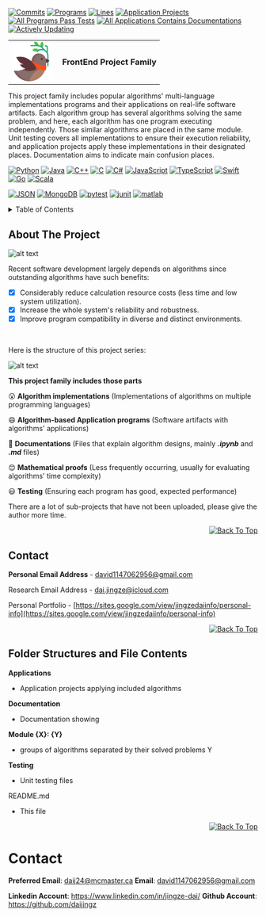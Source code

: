 [![Commits][commits-shield]][commits-url]
[![Programs][programs-shield]][programs-url]
[![Lines][lines-shield]][lines-url]
[![Application Projects][apps-shield]][apps-url]
[![All Programs Pass Tests][appt-shield]][appt-url]
[![All Applications Contains Documentations][aacd-shield]][aacd-url]
[![Actively Updating][au-shield]][au-url]

<!-- PROJECT LOGO -->
<table border="0" cellspacing="0" cellpadding="0">
  <tr>
    <td style="vertical-align: middle;">
      <img src="icon.png" alt="Logo" width="80" height="80" style="background-color: white;" />
    </td>
    <td style="vertical-align: middle; padding-left: 15px;">
      <h3 style="margin: 0;">FrontEnd Project Family</h3>
    </td>
  </tr>
</table>

<p align="left">
  This project family includes popular algorithms' multi-language implementations programs and their applications on real-life software artifacts. Each algorithm group has several algorithms solving the same problem, and here, each algorithm has one program executing independently. Those similar algorithms are placed in the same module. Unit testing covers all implementations to ensure their execution reliability, and application projects apply these implementations in their designated places. Documentation aims to indicate main confusion places.
</p>

[![Python][python-shield]][python-url]
[![Java][java-shield]][java-url]
[![C++][cpp-shield]][cpp-url]
[![C][c-shield]][c-url]
[![C#][csharp-shield]][csharp-url]
[![JavaScript][js-shield]][js-url]
[![TypeScript][ts-shield]][ts-url]
[![Swift][swift-shield]][swift-url]
[![Go][go-shield]][go-url]
[![Scala][scala-shield]][scala-url]

[![JSON][json-shield]][json-url]
[![MongoDB][mdb-shield]][mdb-url]
[![pytest][pytest-shield]][pytest-url]
[![junit][junit-shield]][junit-url]
[![matlab][matlab-shield]][matlab-url]

<!-- TABLE OF CONTENTS -->
<details>
  <summary>Table of Contents</summary>
  <ol>
    <li>
      <a href="#about-the-project">About The Project</a>
    </li>
    <li><a href="#contact">Contact</a></li>
    <li><a href="#folder-structures-and-file-contents">Folder Structures and File Contents</a></li>
  </ol>
</details>



<!-- ABOUT THE PROJECT -->
## About The Project
![alt text](Structure.jpeg)

Recent software development largely depends on algorithms since outstanding algorithms have such benefits:

- [x] Considerably reduce calculation resource costs (less time and low system utilization).
- [x] Increase the whole system's reliability and robustness.
- [x] Improve program compatibility in diverse and distinct environments.

<br>

Here is the structure of this project series:

![alt text](Architecture.jpeg)

**This project family includes those parts**

:open_mouth: **Algorithm implementations** (Implementations of algorithms on multiple programming languages)

:smile: **Algorithm-based Application programs** (Software artifacts with algorithms' applications)

:grimacing: **Documentations** (Files that explain algorithm designs, mainly **_.ipynb_** and **_.md_** files)

:blush: **Mathematical proofs** (Less frequently occurring, usually for evaluating algorithms' time complexity)

:smiley: **Testing** (Ensuring each program has good, expected performance)

There are a lot of sub-projects that have not been uploaded, please give the author more time.

<p align="right">
  <a href="#top">
    <img alt="Back To Top" src="https://img.shields.io/badge/Back_To_Top-black">
  </a>
</p>

<!-- CONTACT -->
## Contact

**Personal Email Address** - david1147062956@gmail.com

Research Email Address - dai.jingze@icloud.com

Personal Portfolio - [https://sites.google.com/view/jingzedaiinfo/personal-info](https://sites.google.com/view/jingzedaiinfo/personal-info)

<p align="right">
  <a href="#top">
    <img alt="Back To Top" src="https://img.shields.io/badge/Back_To_Top-black">
  </a>
</p>

## Folder Structures and File Contents

**Applications**
  - Application projects applying included algorithms

**Documentation**
  - Documentation showing 

**Module {X}: {Y}**
  - groups of algorithms separated by their solved problems Y

**Testing**
  - Unit testing files

README.md
  - This file

<p align="right">
  <a href="#top">
    <img alt="Back To Top" src="https://img.shields.io/badge/Back_To_Top-black">
  </a>
</p>

[commits-shield]: https://img.shields.io/badge/Commits->4k-blue
[commits-url]: https://github.com/daijingz/Algorithm_Implementations/commits/main/
[programs-shield]: https://img.shields.io/badge/Sub_Projects->80-green
[programs-url]: https://github.com/daijingz/Algorithm_Implementations
[lines-shield]: https://img.shields.io/badge/Total_Lines->9300-cyan
[lines-url]: https://github.com/daijingz/Algorithm_Implementations
[apps-shield]: https://img.shields.io/badge/Application_Projects-4-yellow
[apps-url]: https://github.com/daijingz/Algorithm_Implementations/tree/main/Applications
[appt-shield]: https://img.shields.io/badge/All_Programs_Verified_By_Tests-purple
[appt-url]: https://github.com/daijingz/Algorithm_Implementations/tree/main/Testing
[aacd-shield]: https://img.shields.io/badge/All_Applications_Contain_Documentations-orange
[aacd-url]: https://github.com/daijingz/Algorithm_Implementations/tree/main/Documentation
[au-shield]: https://img.shields.io/badge/Actively_Updating-darkred
[au-url]: https://www.linkedin.com/in/jingze-dai/

[python-shield]: https://img.shields.io/badge/Python-blue
[python-url]: https://www.python.org/
[java-shield]: https://img.shields.io/badge/Java-orange
[java-url]: https://www.java.com/en/
[cpp-shield]: https://img.shields.io/badge/C++-pink
[cpp-url]: https://docs.microsoft.com/en-us/cpp/?view=msvc-170
[c-shield]: https://img.shields.io/badge/C-yellow
[c-url]: https://learn.microsoft.com/en-us/cpp/c-language/?view=msvc-170
[csharp-shield]: https://img.shields.io/badge/CSharp-green
[csharp-url]: https://learn.microsoft.com/en-us/dotnet/csharp/
[js-shield]: https://img.shields.io/badge/JavaScript-lightyellow
[js-url]: https://devdocs.io/javascript/
[ts-shield]: https://img.shields.io/badge/TypeScript-lightblue
[ts-url]: https://devdocs.io/typescript/
[swift-shield]: https://img.shields.io/badge/Swift-purple
[swift-url]: https://devdocs.io/swift/
[go-shield]: https://img.shields.io/badge/Go-brown
[go-url]: https://devdocs.io/go/
[scala-shield]: https://img.shields.io/badge/Scala-lightgreen
[scala-url]: https://devdocs.io/scala/

[json-shield]: https://img.shields.io/badge/JSON-grey
[json-url]: https://www.json.org/json-en.html
[mdb-shield]: https://img.shields.io/badge/MongoDB-darkgreen
[mdb-url]: https://www.mongodb.com/
[pytest-shield]: https://img.shields.io/badge/pytest-skyblue
[pytest-url]: https://docs.pytest.org/en/stable/
[junit-shield]: https://img.shields.io/badge/JUnit-lightorange
[junit-url]: https://junit.org/junit5/
[matlab-shield]: https://img.shields.io/badge/MATLAB-darkblue
[matlab-url]: https://www.mathworks.com/products/matlab.html

# Contact
**Preferred Email**: daij24@mcmaster.ca
**Email**: david1147062956@gmail.com

**Linkedin Account**: https://www.linkedin.com/in/jingze-dai/
**Github Account**: https://github.com/daijingz 
